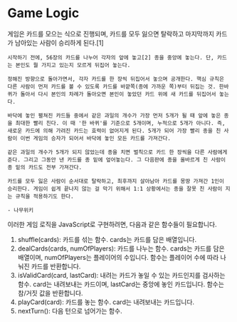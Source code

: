 # Game Logic

게임은 카드를 모으는 식으로 진행되며, 카드를 모두 잃으면 탈락하고 마지막까지 카드가 남아있는 사람이 승리하게 된다.[1]

    시작하기 전에, 56장의 카드를 나누어 각자의 앞에 놓고[2] 종을 중앙에 놓는다. 단, 카드는 본인도 뭘 가지고 있는지 모르게 뒤집어 놓는다.

    정해진 방향으로 돌아가면서, 각자 카드를 한 장씩 뒤집어서 놓으며 공개한다. 핵심 규칙은 다른 사람이 먼저 카드를 볼 수 있도록 카드를 바깥쪽(종에 가까운 쪽)부터 뒤집는 것. 한바퀴가 돌아서 다시 본인의 차례가 돌아오면 본인이 놓았던 카드 위에 새 카드를 뒤집어서 놓는다.

    바닥에 놓인 펼쳐진 카드들 중에서 같은 과일의 개수가 가장 먼저 5개가 될 때 앞에 놓은 종을 최대한 빨리 친다. 이 때 '한 바퀴'를 기준으로 5개이며, 누적으로 5개가 아니다. 즉, 새로운 카드에 의해 가려진 카드는 효력이 없어지게 된다. 5개가 되어 가장 빨리 종을 친 사람이 이번 게임의 승자가 되어서 바닥에 놓인 모든 카드를 가져간다.

    같은 과일의 개수가 5개가 되지 않았는데 종을 치면 벌칙으로 카드 한 장씩을 다른 사람에게 준다. 그리고 그동안 낸 카드를 종 밑에 엎어놓는다. 그 다음판에 종을 올바르게 친 사람이 종 밑의 카드도 전부 가져간다.

    카드를 모두 잃은 사람이 순서대로 탈락하고, 최후까지 살아남아 카드를 몽땅 가져간 1인이 승리한다. 게임이 쉽게 끝나지 않는 걸 막기 위해서 1:1 상황에서는 종을 잘못 친 사람이 지는 규칙을 적용하기도 한다. 

    - 나무위키

이러한 게임 로직을 JavaScript로 구현하려면, 다음과 같은 함수들이 필요합니다.

1.  shuffle(cards): 카드를 섞는 함수. cards는 카드를 담은 배열입니다.
2. dealCards(cards, numOfPlayers): 카드를 나누는 함수. cards는 카드를 담은 배열이며, numOfPlayers는 플레이어의 수입니다. 함수는 플레이어 수에 따라 나눠진 카드를 반환합니다.
3. isValidCard(card, lastCard): 내려는 카드가 놓일 수 있는 카드인지를 검사하는 함수. card는 내려보내는 카드이며, lastCard는 중앙에 놓인 카드입니다. 함수는 참/거짓 값을 반환합니다.
4. playCard(card): 카드를 놓는 함수. card는 내려보내는 카드입니다.
5. nextTurn(): 다음 턴으로 넘어가는 함수.